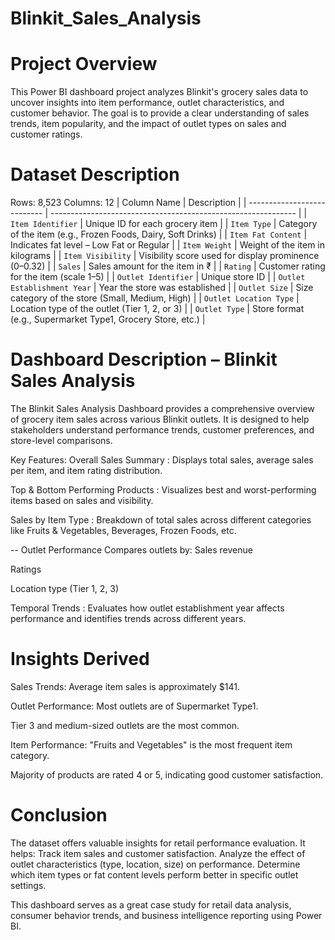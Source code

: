 # Blinkit_Sales_Analysis
# Project Overview
This Power BI dashboard project analyzes Blinkit's grocery sales data to uncover insights into item performance, outlet characteristics, and customer behavior. The goal is to provide a clear understanding of sales trends, item popularity, and the impact of outlet types on sales and customer ratings.

# Dataset Description
Rows: 8,523
Columns: 12
| Column Name                 | Description                                                   |
| --------------------------- | ------------------------------------------------------------- |
| `Item Identifier`           | Unique ID for each grocery item                               |
| `Item Type`                 | Category of the item (e.g., Frozen Foods, Dairy, Soft Drinks) |
| `Item Fat Content`          | Indicates fat level – Low Fat or Regular                      |
| `Item Weight`               | Weight of the item in kilograms                               |
| `Item Visibility`           | Visibility score used for display prominence (0–0.32)         |
| `Sales`                     | Sales amount for the item in ₹                                |
| `Rating`                    | Customer rating for the item (scale 1–5)                      |
| `Outlet Identifier`         | Unique store ID                                               |
| `Outlet Establishment Year` | Year the store was established                                |
| `Outlet Size`               | Size category of the store (Small, Medium, High)              |
| `Outlet Location Type`      | Location type of the outlet (Tier 1, 2, or 3)                 |
| `Outlet Type`               | Store format (e.g., Supermarket Type1, Grocery Store, etc.)   |

# Dashboard Description – Blinkit Sales Analysis
The Blinkit Sales Analysis Dashboard provides a comprehensive overview of grocery item sales across various Blinkit outlets. It is designed to help stakeholders understand performance trends, customer preferences, and store-level comparisons.

Key Features:
Overall Sales Summary : Displays total sales, average sales per item, and item rating distribution.

Top & Bottom Performing Products : Visualizes best and worst-performing items based on sales and visibility.

Sales by Item Type : Breakdown of total sales across different categories like Fruits & Vegetables, Beverages, Frozen Foods, etc.

-- Outlet Performance
Compares outlets by:
Sales revenue

Ratings

Location type (Tier 1, 2, 3)

Temporal Trends : Evaluates how outlet establishment year affects performance and identifies trends across different years.

# Insights Derived
Sales Trends: Average item sales is approximately $141.

Outlet Performance: Most outlets are of Supermarket Type1.

Tier 3 and medium-sized outlets are the most common.

Item Performance: "Fruits and Vegetables" is the most frequent item category.

Majority of products are rated 4 or 5, indicating good customer satisfaction.

# Conclusion
The dataset offers valuable insights for retail performance evaluation. It helps:
Track item sales and customer satisfaction.
Analyze the effect of outlet characteristics (type, location, size) on performance.
Determine which item types or fat content levels perform better in specific outlet settings.

This dashboard serves as a great case study for retail data analysis, consumer behavior trends, and business intelligence reporting using Power BI.

